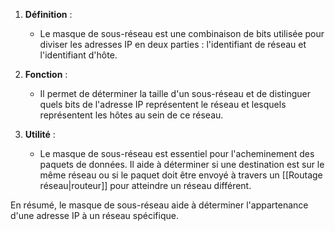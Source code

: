 
1. **Définition** :
    
    - Le masque de sous-réseau est une combinaison de bits utilisée pour diviser les adresses IP en deux parties : l'identifiant de réseau et l'identifiant d'hôte.

2. **Fonction** :
    
    - Il permet de déterminer la taille d'un sous-réseau et de distinguer quels bits de l'adresse IP représentent le réseau et lesquels représentent les hôtes au sein de ce réseau.

3. **Utilité** :
    
    - Le masque de sous-réseau est essentiel pour l'acheminement des paquets de données. Il aide à déterminer si une destination est sur le même réseau ou si le paquet doit être envoyé à travers un [[Routage réseau|routeur]] pour atteindre un réseau différent.

En résumé, le masque de sous-réseau aide à déterminer l'appartenance d'une adresse IP à un réseau spécifique.